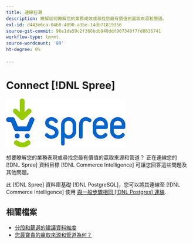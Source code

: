 ```yaml
---
title: 連線狂潮
description: 瞭解如何瞭解您的業務成效或尋找您最有價值的贏取來源和管道。
exl-id: d443e6ca-04b0-4090-a3be-14db71819356
source-git-commit: 96e1da59c2f366bdb948ddf907340f7fd8636741
workflow-type: tm+mt
source-wordcount: '89'
ht-degree: 0%

---
```


# Connect [!DNL Spree]

![](../../../assets/spree-commerce-logo.png)

想要瞭解您的業務表現或尋找您最有價值的贏取來源和管道？ 正在連線您的 [!DNL Spree] 資料目標 [!DNL Commerce Intelligence] 可讓您回答這些問題及其他問題。

此 [!DNL Spree] 資料庫基礎 [!DNL PostgreSQL]，您可以將其連線至 [!DNL Commerce Intelligence] 使用 [與一般步驟相同 [!DNL Postgres] 連線](../integrations/postgresql.md).

## 相關檔案

* [分段和篩選的建議資料維度](../../../best-practices/segment-filter.md)
* [您最寶貴的贏取來源和管道為何？](../../analysis/most-value-source-channel.md)
